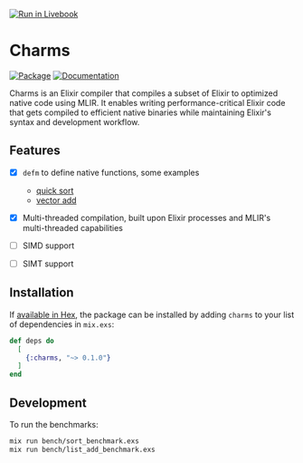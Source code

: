 [![Run in Livebook](https://livebook.dev/badge/v1/pink.svg)](https://livebook.dev/run?url=https%3A%2F%2Fhexdocs.pm%2Fcharms%2F0.1.1%2Fprogramming-with-charms.livemd)

# Charms
[![Package](https://img.shields.io/badge/-Package-important)](https://hex.pm/packages/charms) [![Documentation](https://img.shields.io/badge/-Documentation-blueviolet)](https://hexdocs.pm/charms)

Charms is an Elixir compiler that compiles a subset of Elixir to optimized native code using MLIR. It enables writing performance-critical Elixir code that gets compiled to efficient native binaries while maintaining Elixir's syntax and development workflow.

## Features
- [x] `defm` to define native functions, some examples
  - [quick sort](/bench/enif_quick_sort.ex)
  - [vector add](/bench/vec_add_int_list.ex)
- [x] Multi-threaded compilation, built upon Elixir processes and MLIR's multi-threaded capabilities
- [ ] SIMD support

- [ ] SIMT support

## Installation

If [available in Hex](https://hex.pm/docs/publish), the package can be installed
by adding `charms` to your list of dependencies in `mix.exs`:

```elixir
def deps do
  [
    {:charms, "~> 0.1.0"}
  ]
end
```

## Development

To run the benchmarks:
```sh
mix run bench/sort_benchmark.exs
mix run bench/list_add_benchmark.exs
```
